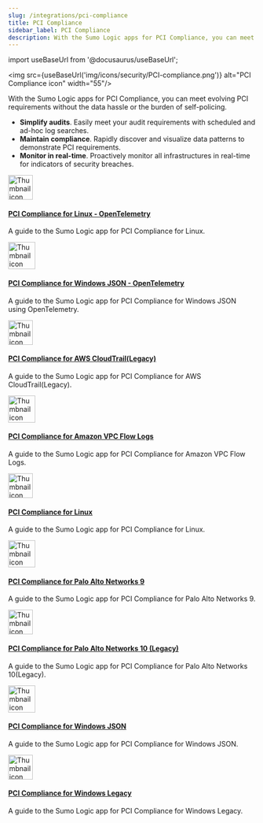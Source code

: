 ```yaml
---
slug: /integrations/pci-compliance
title: PCI Compliance
sidebar_label: PCI Compliance
description: With the Sumo Logic apps for PCI Compliance, you can meet evolving PCI requirements without the data hassle or the burden of self-policing.
---
```


import useBaseUrl from '@docusaurus/useBaseUrl';

<img src={useBaseUrl('img/icons/security/PCI-compliance.png')} alt="PCI Compliance icon" width="55"/>

With the Sumo Logic apps for PCI Compliance, you can meet evolving PCI requirements without the data hassle or the burden of self-policing.

* **Simplify audits**. Easily meet your audit requirements with scheduled and ad-hoc log searches.
* **Maintain compliance**. Rapidly discover and visualize data patterns to demonstrate PCI requirements.
* **Monitor in real-time**. Proactively monitor all infrastructures in real-time for indicators of security breaches.

<div className="box-wrapper" markdown="1">
<div className="box smallbox1 card">
  <div className="container">
  <img src={useBaseUrl('img/integrations/pci-compliance/pci-logo.png')} alt="Thumbnail icon" width="50"/>
  <h4><a href="/docs/integrations/pci-compliance/opentelemetry/linux-opentelemetry">PCI Compliance for Linux - OpenTelemetry</a></h4>
  <p>A guide to the Sumo Logic app for PCI Compliance for Linux.</p>
  </div>
</div>
<div className="box smallbox2 card">
  <div className="container">
  <img src={useBaseUrl('img/integrations/pci-compliance/pci-logo.png')} alt="Thumbnail icon" width="55"/>
  <h4><a href="docs/integrations/pci-compliance/opentelemetry/windows-json-opentelemetry">PCI Compliance for Windows JSON - OpenTelemetry</a></h4>
  <p>A guide to the Sumo Logic app for PCI Compliance for Windows JSON using OpenTelemetry.</p>
  </div>
</div>
<div className="box smallbox3 card">
  <div className="container">
  <img src={useBaseUrl('img/integrations/pci-compliance/pci-logo.png')} alt="Thumbnail icon" width="50"/>
  <h4><a href="/docs/integrations/amazon-aws/cloudtrail-pci-compliance">PCI Compliance for AWS CloudTrail(Legacy)</a></h4>
  <p>A guide to the Sumo Logic app for PCI Compliance for AWS CloudTrail(Legacy).</p>
  </div>
</div>
<div className="box smallbox4 card">
  <div className="container">
  <img src={useBaseUrl('img/integrations/pci-compliance/pci-logo.png')} alt="Thumbnail icon" width="55"/>
  <h4><a href="/docs/integrations/amazon-aws/vpc-flow-logs-pci-compliance">PCI Compliance for Amazon VPC Flow Logs</a></h4>
  <p>A guide to the Sumo Logic app for PCI Compliance for Amazon VPC Flow Logs.</p>
  </div>
</div>
<div className="box smallbox5 card">
  <div className="container">
  <img src={useBaseUrl('img/integrations/pci-compliance/pci-logo.png')} alt="Thumbnail icon" width="50"/>
  <h4><a href="/docs/integrations/pci-compliance/linux">PCI Compliance for Linux</a></h4>
  <p>A guide to the Sumo Logic app for PCI Compliance for Linux.</p>
  </div>
</div>
<div className="box smallbox6 card">
  <div className="container">
  <img src={useBaseUrl('img/integrations/pci-compliance/pci-logo.png')} alt="Thumbnail icon" width="55"/>
  <h4><a href="/docs/integrations/pci-compliance/palo-alto-networks-9">PCI Compliance for Palo Alto Networks 9</a></h4>
  <p>A guide to the Sumo Logic app for PCI Compliance for Palo Alto Networks 9.</p>
  </div>
</div>
<div className="box smallbox7 card">
  <div className="container">
  <img src={useBaseUrl('img/integrations/pci-compliance/pci-logo.png')} alt="Thumbnail icon" width="50"/>
  <h4><a href="/docs/integrations/pci-compliance/palo-alto-networks-10">PCI Compliance for Palo Alto Networks 10 (Legacy)</a></h4>
  <p>A guide to the Sumo Logic app for PCI Compliance for Palo Alto Networks 10(Legacy).</p>
  </div>
</div>
<div className="box smallbox8 card">
  <div className="container">
  <img src={useBaseUrl('img/integrations/pci-compliance/pci-logo.png')} alt="Thumbnail icon" width="55"/>
  <h4><a href="/docs/integrations/microsoft-azure/windows-json-pci-compliance">PCI Compliance for Windows JSON</a></h4>
  <p>A guide to the Sumo Logic app for PCI Compliance for Windows JSON.</p>
  </div>
</div>
<div className="box smallbox9 card">
  <div className="container">
  <img src={useBaseUrl('img/integrations/pci-compliance/pci-logo.png')} alt="Thumbnail icon" width="50"/>
  <h4><a href="/docs/integrations/microsoft-azure/windows-legacy-pci-compliance">PCI Compliance for Windows Legacy</a></h4>
  <p>A guide to the Sumo Logic app for PCI Compliance for Windows Legacy.</p>
  </div>
</div>
</div>

